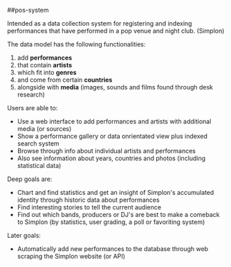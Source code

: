 ##pos-system

Intended as a data collection system for registering and indexing performances that have performed in a pop venue and night club. (Simplon)

The data model has the following functionalities:
 1.  add **performances** 
 2.  that contain **artists**
 3.  which fit into **genres** 
 4.  and come from certain **countries**	
 5.  alongside with **media** (images, sounds and films found through desk research)

Users are able to:

 - Use a web interface to add performances and artists with additional media (or sources)
 - Show a performance gallery or data onrientated view plus indexed search system
 - Browse through info about individual artists and performances
 - Also see information about years, countries and photos (including statistical data)

Deep goals are:

- Chart and find statistics and get an insight of Simplon's accumulated identity through historic data about performances
- Find interesting stories to tell the current audience 
- Find out which bands, producers or DJ's are best to make a comeback to Simplon (by statistics, user grading, a poll or favoriting system)

Later goals:

- Automatically add new performances to the database through web scraping the Simplon website (or API)  


